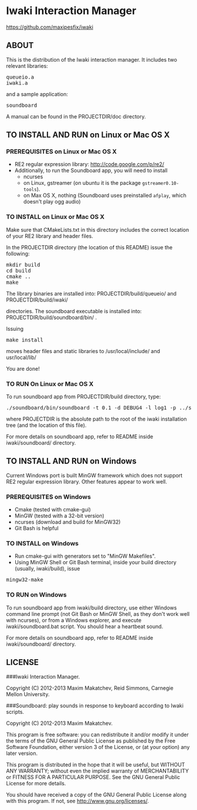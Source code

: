 Iwaki Interaction Manager
=========================

https://github.com/maxipesfix/iwaki
 

## ABOUT

This is the distribution of the Iwaki interaction manager. It includes two relevant libraries:

<pre>
queueio.a
iwaki.a
</pre>

and a sample application:

<pre>
soundboard
</pre>

A manual can be found in the PROJECTDIR/doc directory.

## TO INSTALL AND RUN on Linux or Mac OS X

### PREREQUISITES on Linux or Mac OS X

* RE2 regular expression library: http://code.google.com/p/re2/
* Additionally, to run the Soundboard app, you will need to install 
  * ncurses 
  * on Linux, gstreamer (on ubuntu it is the package `gstreamer0.10-tools`).
  * on Max OS X, nothing (Soundboard uses preinstalled `afplay`, which doesn't play ogg audio)


### TO INSTALL on Linux or Mac OS X

Make sure that CMakeLists.txt in this directory includes the correct location
of your RE2 library and header files.

In the PROJECTDIR directory (the location of this README) issue the following:

<pre>
mkdir build
cd build
cmake ..
make
</pre>

The library binaries are installed into:
PROJECTDIR/build/queueio/ and 
PROJECTDIR/build/iwaki/ 

directories. The soundboard executable is installed into:
PROJECTDIR/build/soundboard/bin/ .

Issuing 

<pre>
make install 
</pre>

moves header files and static libraries to /usr/local/include/ and usr/local/lib/ 

You are done!

### TO RUN On Linux or Mac OS X

To run soundboard app from PROJECTDIR/build directory, type:

<pre>
./soundboard/bin/soundboard -t 0.1 -d DEBUG4 -l log1 -p ../soundboard/scripts -i initialize_im.georgi.xml -s PROJECTDIR/soundboard/sounds -x
</pre>

where PROJECTDIR is the absolute path to the root of the iwaki installation tree (and the location of this file).

For more details on soundboard app, refer to README inside iwaki/soundboard/ directory.


## TO INSTALL AND RUN on Windows

Current Windows port is built MinGW framework which does not support RE2 regular expression library. 
Other features appear to work well.

### PREREQUISITES on Windows

* Cmake (tested with cmake-gui)
* MinGW (tested with a 32-bit version)
* ncurses (download and build for MinGW32)
* Git Bash is helpful

### TO INSTALL on Windows

* Run cmake-gui with generators set to "MinGW Makefiles". 
* Using MinGW Shell or Git Bash terminal, inside your build directory (usually, iwaki/build), issue 

<pre>
mingw32-make
</pre>


### TO RUN on Windows

To run soundboard app from iwaki/build directory, use either Windows command line prompt (not Git Bash or MinGW Shell, 
as they don't work well with ncurses), or from a Windows explorer, and execute iwaki/soundboard.bat script. 
You should hear a heartbeat sound. 

For more details on soundboard app, refer to README inside iwaki/soundboard/ directory.

## LICENSE



###Iwaki Interaction Manager.

Copyright (C) 2012-2013 Maxim Makatchev, Reid Simmons, Carnegie Mellon University.


###Soundboard: play sounds in response to keyboard according to Iwaki scripts.

Copyright (C) 2012-2013 Maxim Makatchev.


This program is free software: you can redistribute it and/or modify
it under the terms of the GNU General Public License as published by
the Free Software Foundation, either version 3 of the License, or
(at your option) any later version.

This program is distributed in the hope that it will be useful,
but WITHOUT ANY WARRANTY; without even the implied warranty of
MERCHANTABILITY or FITNESS FOR A PARTICULAR PURPOSE.  See the
GNU General Public License for more details.

You should have received a copy of the GNU General Public License
along with this program.  If not, see <http://www.gnu.org/licenses/>.